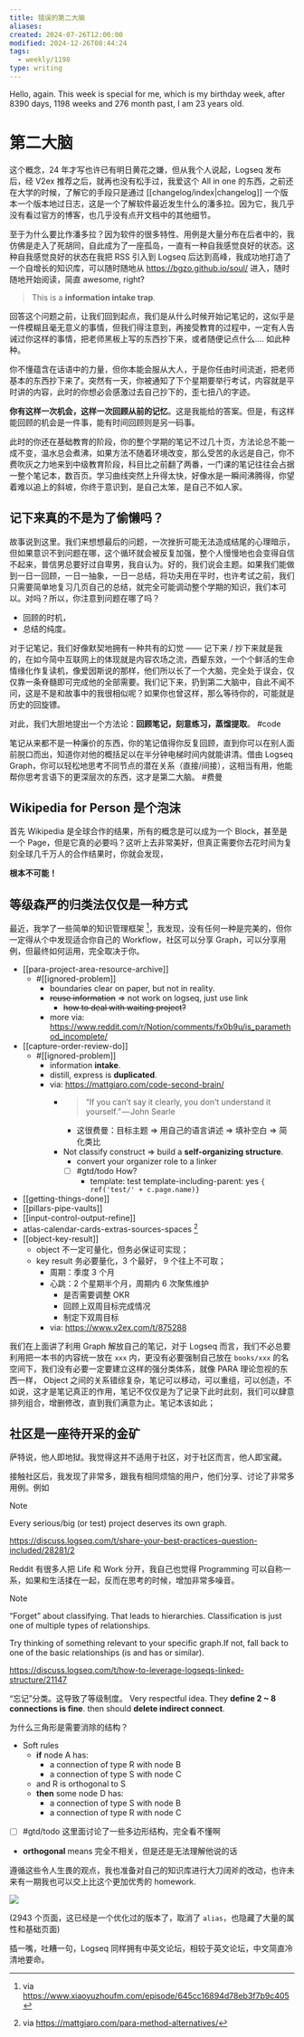 ```yaml
---
title: 错误的第二大脑
aliases: 
created: 2024-07-26T12:00:00
modified: 2024-12-26T08:44:24
tags: 
  - weekly/1198
type: writing
---
```


Hello, again. This week is special for me, which is my birthday week, after 8390 days, 1198 weeks and 276 month past, I am 23 years old.

# 第二大脑

这个概念，24 年才写也许已有明日黄花之嫌，但从我个人说起，Logseq 发布后，经 V2ex 推荐之后，就再也没有松手过，我爱这个 All in one 的东西，之前还在大学的时候，了解它的手段只是通过 [[changelog/index|changelog]] 一个版本一个版本地过日志，这是一个了解软件最近发生什么的潘多拉。因为它，我几乎没有看过官方的博客，也几乎没有点开文档中的其他细节。

至于为什么要比作潘多拉？因为软件的很多特性、用例是大量分布在后者中的，我仿佛是走入了死胡同，自此成为了一座孤岛，一直有一种自我感觉良好的状态。这种自我感觉良好的状态在我把 RSS 引入到 Logseq 后达到高峰，我成功地打造了一个自增长的知识库，可以随时随地从 https://bgzo.github.io/soul/ 进入，随时随地开始阅读，简直 awesome, right?

> This is a **information intake trap**.

回答这个问题之前，让我们回到起点，我们是从什么时候开始记笔记的，这似乎是一件模糊且毫无意义的事情，但我们得注意到，再接受教育的过程中，一定有人告诫过你这样的事情，把老师黑板上写的东西抄下来，或者随便记点什么.... 如此种种。

你不懂蕴含在话语中的力量，但你本能会服从大人，于是你任由时间流逝，把老师基本的东西抄下来了。突然有一天，你被通知了下个星期要举行考试，内容就是平时讲的内容，此时的你想必会感激过去自己抄下的，歪七扭八的字迹。

**你有这样一次机会，这样一次回顾从前的记忆**。这是我能给的答案。但是，有这样能回顾的机会是一件事，能有时间回顾则是另一码事。

此时的你还在基础教育的阶段，你的整个学期的笔记不过几十页，方法论总不能一成不变，温水总会煮沸，如果方法不随着环境改变，那么受苦的永远是自己，你不费吹灰之力地来到中级教育阶段，科目比之前翻了两番，一门课的笔记往往会占据一整个笔记本，数百页。学习曲线突然上升得太快，好像水是一瞬间沸腾得，你望着难以追上的斜坡，你终于意识到，是自己太笨，是自己不如人家。

## 记下来真的不是为了偷懒吗？

故事说到这里。我们来想想最后的问题，一次挫折可能无法造成结尾的心理暗示，但如果意识不到问题在哪，这个循环就会被反复加强，整个人慢慢地也会变得自信不起来，普信男总要好过自卑男，我自认为。好的，我们说会主题。如果我们能做到一日一回顾，一日一抽象，一日一总结，将功夫用在平时，也许考试之前，我们只需要简单地复习几页自己的总结，就完全可能调动整个学期的知识，我们本可以。对吗？所以，你注意到问题在哪了吗？

- 回顾的时机，
- 总结的纯度。

对于记笔记，我们好像默契地拥有一种共有的幻觉 —— 记下来 / 抄下来就是我的，在如今简中互联网上的体现就是内容农场之流，西颦东效，一个个鲜活的生命情缘化作复读机，像爱因斯说的那样，他们所以长了一个大脑，完全处于误会，仅仅靠一条脊髓即可完成他的全部需要。我们记下来，扔到第二大脑中，自此不闻不问，这是不是和故事中的我很相似呢？如果你也曾这样，那么等待你的，可能就是历史的回旋镖。

对此，我们大胆地提出一个方法论：**回顾笔记，刻意练习，蒸馏提取**。 #code

笔记从来都不是一种廉价的东西，你的笔记值得你反复回顾，直到你可以在别人面前脱口而出，知道你对他的概括足以在半分钟电梯时间内就能讲清。借由 Logseq Graph，你可以轻松地思考不同节点的潜在关系（直接/间接），这相当有用，他能帮你思考言语下的更深层次的东西，这才是第二大脑。 #费曼

## Wikipedia for Person 是个泡沫

首先 Wikipedia 是全球合作的结果，所有的概念是可以成为一个 Block，甚至是一个 Page，但是它真的必要吗？这听上去非常美好，但真正需要你去花时间为复刻全球几千万人的合作结果时，你就会发现，

**根本不可能！**

## 等级森严的归类法仅仅是一种方式

最近，我学了一些简单的知识管理框架 [^podcast]，我发现，没有任何一种是完美的，但你一定得从个中发现适合你自己的 Workflow，社区可以分享 Graph，可以分享用例，但最终如何运用，完全取决于你。

- [[para-project-area-resource-archive]]
  - #[[ignored-problem]]
    - boundaries clear on paper, but not in reality.
    - ~~reuse information~~ => not work on logseq, just use link
      - ~~how to deal with waiting project?~~
    - more via: https://www.reddit.com/r/Notion/comments/fx0b9u/is_paramethod_incomplete/
- [[capture-order-review-do]]
  - #[[ignored-problem]]
    - information **intake**.
    - distill, express is **duplicated**.
    - via: https://mattgiaro.com/code-second-brain/
      - > “If you can’t say it clearly, you don’t understand it yourself.” — John Searle
        - 这很费曼：目标主题 => 用自己的语言讲述 => 填补空白 => 简化类比
      - Not classify construct => build a **self-organizing structure**.
        - convert your organizer role to a linker
        - [ ] #gtd/todo How?  
          - template: test
            template-including-parent: yes
            ``{ ref('test/' + c.page.name)}``
- [[getting-things-done]]
- [[pillars-pipe-vaults]]
- [[input-control-output-refine]]
- atlas-calendar-cards-extras-sources-spaces [^more-methodology]
- [[object-key-result]]
  - object 不一定可量化，但务必保证可实现；
  - key result 务必要量化，3 个最好， 9 个往上不可取；
    - 周期：季度 3 个月
    - 心跳：2 个星期半个月，周期内 6 次聚焦维护
      - 是否需要调整 OKR
      - 回顾上双周目标完成情况
      - 制定下双周目标
    - via: https://www.v2ex.com/t/875288

我们在上面讲了利用 Graph 解放自己的笔记，对于 Logseq 而言，我们不必总要利用把一本书的内容统一放在 `xxx` 内，更没有必要强制自己放在 `books/xxx` 的名空间下，我们没有必要一定要建立这样的强分类体系，就像 PARA 理论忽视的东西一样， Object 之间的关系错综复杂，笔记可以移动，可以重组，可以创造，不如说，这才是笔记真正的作用，笔记不仅仅是为了记录下此时此刻，我们可以肆意排列组合，增删修改，直到我们满意为止。笔记本该如此；

## 社区是一座待开采的金矿

萨特说，他人即地狱。我觉得这并不适用于社区，对于社区而言，他人即宝藏。

接触社区后，我发现了非常多，跟我有相同烦恼的用户，他们分享、讨论了非常多用例。例如

> [!note]
>
> Every serious/big (or test) project deserves its own graph.
>
> https://discuss.logseq.com/t/share-your-best-practices-question-included/28281/2

Reddit 有很多人把 Life 和 Work 分开，我自己也觉得 Programming 可以自称一系，如果和生活揉在一起，反而在思考的时候，增加非常多噪音。

> [!note]
>
> “Forget” about classifying. That leads to hierarchies. Classification is just one of multiple types of relationships.
>
> Try thinking of something relevant to your specific graph.If not, fall back to one of the basic relationships (is and has or similar).
>
> https://discuss.logseq.com/t/how-to-leverage-logseqs-linked-structure/21147

“忘记”分类。这导致了等级制度。 Very respectful idea. They **define 2 \~ 8 connections is fine**. then should **delete indirect connect**.

为什么三角形是需要消除的结构？

- Soft rules
    - **if** node A has:
      - a connection of type R with node B
      - a connection of type S with node C
    - and R is orthogonal to S
    - **then** some node D has:
      - a connection of type S with node B
      - a connection of type R with node C
- [ ] #gtd/todo 这里面讨论了一些多边形结构，完全看不懂啊  

- **orthogonal** means 完全不相关，但是还是无法理解他说的话

遵循这些令人生畏的观点，我也准备对自己的知识库进行大刀阔斧的改动，也许未来有一期我也可以交上比这个更加优秀的 homework.

![](https://raw.githack.com/bGZo/assets/dev/2024/Screenshot%202024-07-26%20210740-or8.png)

(2943 个页面，这已经是一个优化过的版本了，取消了 `alias`，也隐藏了大量的属性和基础页面)

插一嘴，吐糟一句，Logseq 同样拥有中英文论坛，相较于英文论坛，中文简直冷清地要命。

[^podcast]: via https://www.xiaoyuzhoufm.com/episode/645cc16894d78eb3f7b9c405
[^more-methodology]: via https://mattgiaro.com/para-method-alternatives/
